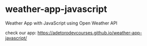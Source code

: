 # weather-app-javascript
Weather App with JavaScript using Open Weather API


check our app: https://adetorodevcourses.github.io/weather-app-javascript/